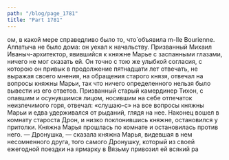```yaml
---
path: "/blog/page_1781"
title: "Part 1781"
---
```


ом, в какой мере справедливо было то, что̀ объявила m-lle Bourienne. Алпатыча не было дома: он уехал к начальству. Призванный Михаил Иваныч-архитектор, явившийся к княжне Марье с заспанными глазами, ничего не мог сказать ей. Он точно с тою же улыбкой согласия, с которою он привык в продолжение пятнадцати лет отвечать, не выражая своего мнения, на обращения старого князя, отвечал на вопросы княжны Марьи, так что ничего определенного нельзя было вывести из его ответов. Призванный старый камердинер Тихон, с опавшим и осунувшимся лицом, носившим на себе отпечаток неизлечимого горя, отвечал: «слушаю-с» на все вопросы княжны Марьи и едва удерживался от рыданий, глядя на нее.
Наконец вошел в комнату староста Дрон, и низко поклонившись княжне, остановился у притолки.
Княжна Марья прошлась по комнате и остановилась против него.
— Дронушка, — сказала княжна Марья, видевшая в нем несомненного друга, того самого Дронушку, который из своей ежегодной поездки на ярмарку в Вязьму привозил ей всякий ра
